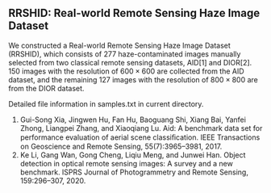 ## RRSHID: Real-world Remote Sensing Haze Image Dataset

We constructed a Real-world Remote Sensing Haze Image Dataset (RRSHID), which consists of 277 haze-contaminated images manually selected from two classical remote sensing datasets, AID[1] and DIOR[2]. 150 images with the resolution of $600\times600$ are collected from the AID dataset, and the remaining 127 images with the resolution of $800\times800$ are from the DIOR dataset.



Detailed file information in samples.txt in current directory.



1. Gui-Song Xia, Jingwen Hu, Fan Hu, Baoguang Shi, Xiang Bai, Yanfei Zhong, Liangpei Zhang, and Xiaoqiang Lu. Aid: A benchmark data set for performance evaluation of aerial scene classiﬁcation. IEEE Transactions on Geoscience and Remote Sensing, 55(7):3965–3981, 2017.
2. Ke Li, Gang Wan, Gong Cheng, Liqiu Meng, and Junwei Han. Object detection in optical remote sensing images: A survey and a new benchmark. ISPRS Journal of Photogrammetry and Remote Sensing, 159:296–307, 2020.
